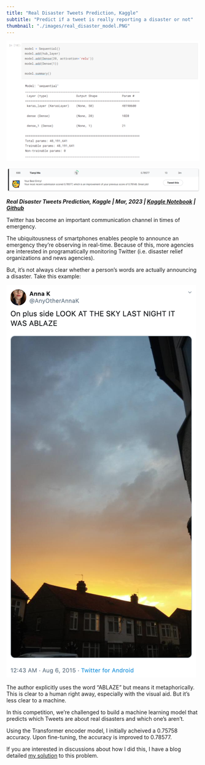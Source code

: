 ```yaml
---
title: "Real Disaster Tweets Prediction, Kaggle"
subtitle: "Predict if a tweet is really reporting a disaster or not"
thumbnail: "./images/real_disaster_model.PNG"
---
```


![real disaster model architecture](../images/real_disaster_model.PNG)

![leaderboard](../images/real_disaster_leaderboard.PNG)

_**Real Disaster Tweets Prediction, Kaggle | Mar, 2023 | [Kaggle Notebook](https://www.kaggle.com/code/tianyimasf/real-disaster-tweets-prediction-with-transformer) | [Github](https://github.com/tianyimasf/kaggle/blob/main/real-disaster-tweets-prediction-with-transformer.ipynb)**_

Twitter has become an important communication channel in times of emergency.

The ubiquitousness of smartphones enables people to announce an emergency they’re observing in real-time. Because of this, more agencies are interested in programatically monitoring Twitter (i.e. disaster relief organizations and news agencies).

But, it’s not always clear whether a person’s words are actually announcing a disaster. Take this example:

![fake disaster tweet](../images/fake_disaster_tweet.png)

The author explicitly uses the word “ABLAZE” but means it metaphorically. This is clear to a human right away, especially with the visual aid. But it’s less clear to a machine.

In this competition, we’re challenged to build a machine learning model that predicts which Tweets are about real disasters and which one’s aren’t.

Using the Transformer encoder model, I initially acheived a 0.75758 accuracy. Upon fine-tuning, the accuracy is improved to 0.78577.

If you are interested in discussions about how I did this, I have a blog detailed [my solution](/pages/article/1.html) to this problem.
